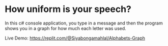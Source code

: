 # How uniform is your speech?
In this c# console application, you type in a message and then the program shows you in a graph for how much each letter was used.

Live Demo: https://replit.com/@Siyabongamahlal/Alphabets-Graph


